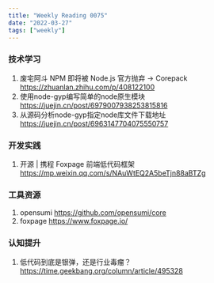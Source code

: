 ```yaml
---
title: "Weekly Reading 0075"
date: "2022-03-27"
tags: ["weekly"]
---
```


### 技术学习
1. 废宅阿斗 NPM 即将被 Node.js 官方抛弃 → Corepack https://zhuanlan.zhihu.com/p/408122100
2. 使用node-gyp编写简单的node原生模块 https://juejin.cn/post/6979007938253815816
3. 从源码分析node-gyp指定node库文件下载地址 https://juejin.cn/post/6963147704075550757

### 开发实践
1. 开源 | 携程 Foxpage 前端低代码框架 https://mp.weixin.qq.com/s/NAuWtEQ2A5beTjn88aBTZg

### 工具资源
1. opensumi https://github.com/opensumi/core
2. foxpage https://www.foxpage.io/

### 认知提升
1. 低代码到底是银弹，还是行业毒瘤？ https://time.geekbang.org/column/article/495328